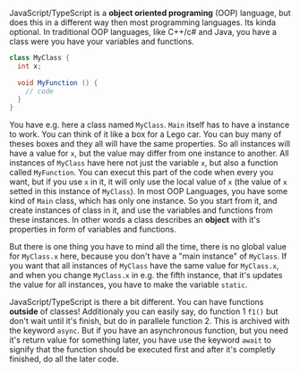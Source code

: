 JavaScript/TypeScript is a **object oriented programing** (OOP) language, but does this in a different way then most programming languages. Its kinda optional.
In traditional OOP languages, like C++/c# and Java, you have a class were you have your variables and functions.
```cs
class MyClass {
  int x;
  
  void MyFunction () {
    // code
  }
}
```
You have e.g. here a class named `MyClass`.
`Main` itself has to have a instance to work. You can think of it like a box for a Lego car. You can buy many of theses boxes and they all will have the same properties.
So all instances will have a value for `x`, but the value may differ from one instance to another. All instances of `MyClass` have here not just the variable `x`, but also a function called `MyFunction`. You can execut this part of the code when every you want, but if you use `x` in it, it will only use the local value of `x` (the value of `x` setted in this instance of `MyClass`).
In most OOP Languages, you have some kind of `Main` class, which has only one instance. So you start from it, and create instances of class in it, and use the variables and functions from these instances.
In other words a class describes an **object** with it's properties in form of variables and functions.

But there is one thing you have to mind all the time, there is no global value for `MyClass.x` here, because you don't have a "main instance" of `MyClass`. If you want that all instances of `MyClass` have the same value for `MyClass.x`, and when you change `MyClass.x` in e.g. the fifth instance, that it's updates the value for all instances, you have to make the variable `static`.

JavaScript/TypeScript is there a bit different. You can have functions **outside** of classes!
Additionaly you can easily say, do function 1 `f1()` but don't wait until it's finish, but do in parallele function 2. 
This is archived with the keyword `async`.
But if you have an asynchronous function, but you need it's return value for something later, 
you have use the keyword `await` to signify that the function should be executed first and after it's completly finished, do all the later code.
